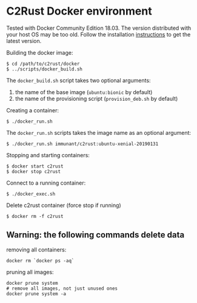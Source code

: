 # C2Rust Docker environment

Tested with Docker Community Edition 18.03. The version distributed with your host OS may be too old. Follow the installation [instructions](https://docs.docker.com/install/) to get the latest version. 

Building the docker image: 

    $ cd /path/to/c2rust/docker
    $ ../scripts/docker_build.sh


The `docker_build.sh` script takes two optional arguments:
1. the name of the base image (`ubuntu:bionic` by default)
2. the name of the provisioning script (`provision_deb.sh` by default)

Creating a container:

    $ ./docker_run.sh

The `docker_run.sh` scripts takes the image name as an optional argument:

    $ ./docker_run.sh immunant/c2rust:ubuntu-xenial-20190131

Stopping and starting containers:

    $ docker start c2rust
    $ docker stop c2rust

Connect to a running container:

    $ ./docker_exec.sh

Delete c2rust container (force stop if running)

    $ docker rm -f c2rust

## Warning: the following commands delete data

removing all containers:
```
docker rm `docker ps -aq`
```

pruning all images:
```
docker prune system
# remove all images, not just unused ones
docker prune system -a
```
